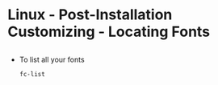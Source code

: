 # Linux - Post-Installation Customizing - Locating Fonts

## 

- To list all your fonts
	```console
	fc-list
	```
